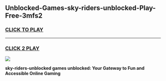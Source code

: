 
## Unblocked-Games-sky-riders-unblocked-Play-Free-3mfs2
<h3>
<a href="https://premium76.site?title=sky-riders-unblocked&ref=23A">CLICK TO PLAY</a></h3>
<hr>

<h3>
<a href="https://premium76.site?title=sky-riders-unblocked&ref=23A">CLICK 2 PLAY</a>
  
</h3>

<a href="https://premium76.site?title=sky-riders-unblocked&ref=23A"><img src="https://clearcache.store/games.png"></a>


**sky-riders-unblocked games unblocked: Your Gateway to Fun and Accessible Online Gaming**
